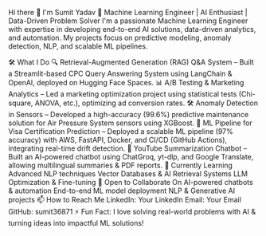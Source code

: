 Hi there 👋 I'm Sumit Yadav
🚀 Machine Learning Engineer | AI Enthusiast | Data-Driven Problem Solver
I'm a passionate Machine Learning Engineer with expertise in developing end-to-end AI solutions, data-driven analytics, and automation. My projects focus on predictive modeling, anomaly detection, NLP, and scalable ML pipelines.

🛠️ What I Do
🔍 Retrieval-Augmented Generation (RAG) Q&A System – Built a Streamlit-based CPC Query Answering System using LangChain & OpenAI, deployed on Hugging Face Spaces.
📊 A/B Testing & Marketing Analytics – Led a marketing optimization project using statistical tests (Chi-square, ANOVA, etc.), optimizing ad conversion rates.
🛠️ Anomaly Detection in Sensors – Developed a high-accuracy (99.6%) predictive maintenance solution for Air Pressure System sensors using XGBoost.
📌 ML Pipeline for Visa Certification Prediction – Deployed a scalable ML pipeline (97% accuracy) with AWS, FastAPI, Docker, and CI/CD (GitHub Actions), integrating real-time drift detection.
🎥 YouTube Summarization Chatbot – Built an AI-powered chatbot using ChatGroq, yt-dlp, and Google Translate, allowing multilingual summaries & PDF reports.
🌱 Currently Learning
Advanced NLP techniques
Vector Databases & AI Retrieval Systems
LLM Optimization & Fine-tuning
🤝 Open to Collaborate On
AI-powered chatbots & automation
End-to-end ML model deployment
NLP & Generative AI projects
📫 How to Reach Me
LinkedIn: Your LinkedIn
Email: Your Email
GitHub: sumit36871
⚡ Fun Fact: I love solving real-world problems with AI & turning ideas into impactful ML solutions!
